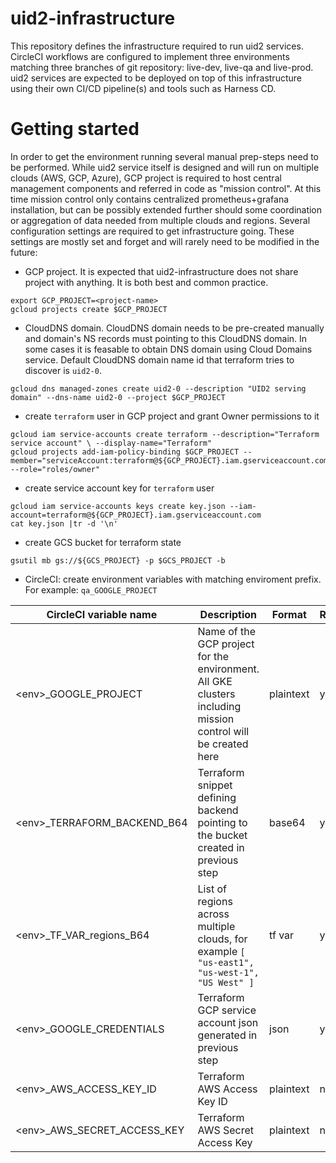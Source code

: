 # uid2-infrastructure
This repository defines the infrastructure required to run uid2 services. CircleCI workflows are configured to implement three environments matching three branches of git repository: live-dev, live-qa and live-prod.
uid2 services are expected to be deployed on top of this infrastructure using their own CI/CD pipeline(s) and tools such as Harness CD.

# Getting started
In order to get the environment running several manual prep-steps need to be performed. While uid2 service itself is designed and will run on multiple clouds (AWS, GCP, Azure), GCP project is required to host central management components and referred in code as "mission control". At this time mission control only contains centralized prometheus+grafana installation, but can be possibly extended further should some coordination or aggregation of data needed from multiple clouds and regions.
Several configuration settings are required to get infrastructure going. These settings are mostly set and forget and will rarely need to be modified in the future:
- GCP project. It is expected that uid2-infrastructure does not share project with anything. It is both best and common practice.
```
export GCP_PROJECT=<project-name>
gcloud projects create $GCP_PROJECT

```
- CloudDNS domain. CloudDNS domain needs to be pre-created manually and domain's NS records must pointing to this CloudDNS domain. In some cases it is feasable to obtain DNS domain using Cloud Domains service. Default CloudDNS domain name id that terraform tries to discover is `uid2-0`.
```
gcloud dns managed-zones create uid2-0 --description "UID2 serving domain" --dns-name uid2-0 --project $GCP_PROJECT
```
- create `terraform` user in GCP project and grant Owner permissions to it
```
gcloud iam service-accounts create terraform --description="Terraform service account" \ --display-name="Terraform"
gcloud projects add-iam-policy-binding $GCP_PROJECT --member="serviceAccount:terraform@${GCP_PROJECT}.iam.gserviceaccount.com" --role="roles/owner"
```
- create service account key for `terraform` user
```
gcloud iam service-accounts keys create key.json --iam-account=terraform@${GCP_PROJECT}.iam.gserviceaccount.com
cat key.json |tr -d '\n'
```
- create GCS bucket for terraform state
```
gsutil mb gs://${GCS_PROJECT} -p $GCS_PROJECT -b
```
- CircleCI: create environment variables with matching enviroment prefix. For example: `qa_GOOGLE_PROJECT`


| CircleCI variable name      | Description                                                                                              | Format    |Required? |
| --------------------------- | -------------------------------------------------------------------------------------------------------- | --------- | -------- |
| \<env>_GOOGLE_PROJECT        | Name of the GCP project for the environment. All GKE clusters including mission control will be created here                          | plaintext | yes      |
| \<env>_TERRAFORM_BACKEND_B64 | Terraform snippet defining backend pointing to the bucket created in previous step                       | base64    | yes      |
| \<env>_TF_VAR_regions_B64    | List of regions across multiple clouds, for example `[ "us-east1", "us-west-1", "US West" ]`                | tf var    | yes      |
| \<env>_GOOGLE_CREDENTIALS    | Terraform GCP service account json generated in previous step                                                                       | json      | yes      |
| \<env>_AWS_ACCESS_KEY_ID     | Terraform AWS Access Key ID                                                                              | plaintext | no       |
| \<env>_AWS_SECRET_ACCESS_KEY | Terraform AWS Secret Access Key                                                                          | plaintext | no       |

